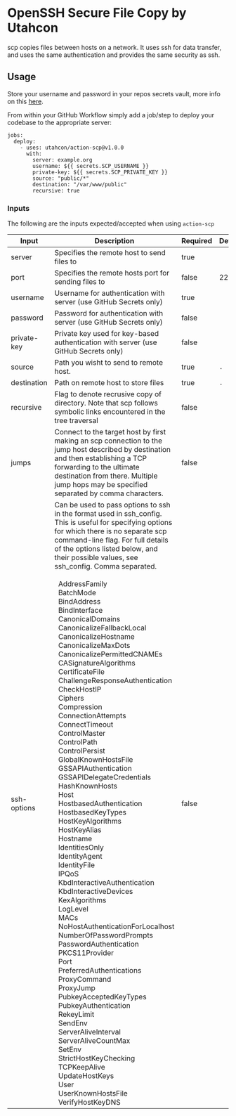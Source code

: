# OpenSSH Secure File Copy by Utahcon

scp copies files between hosts on a network.  It uses ssh for data transfer, and uses the same authentication and provides the same security as ssh.

## Usage

Store your username and password in your repos secrets vault, more info on this [here](https://docs.github.com/en/free-pro-team@latest/actions/reference/encrypted-secrets).

From within your GitHub Workflow simply add a job/step to deploy your codebase to the appropriate server:

```
jobs:
  deploy:
    - uses: utahcon/action-scp@v1.0.0
      with:
        server: example.org
        username: ${{ secrets.SCP_USERNAME }}
        private-key: ${{ secrets.SCP_PRIVATE_KEY }}
        source: "public/*"
        destination: "/var/www/public"
        recursive: true
```

### Inputs

The following are the inputs expected/accepted when using `action-scp`

| Input | Description | Required | Default |
| --- | --- | --- | --- |
| server |  Specifies the remote host to send files to | true | |
| port | Specifies the remote hosts port for sending files to | false | 22 |
| username | Username for authentication with server (use GitHub Secrets only) | true | |
| password | Password for authentication with server (use GitHub Secrets only) | false | |
| private-key | Private key used for key-based authentication with server (use GitHub Secrets only) | false | |
| source | Path you wisht to send to remote host. | true | `.` |
| destination | Path on remote host to store files | true | `.` |
| recursive | Flag to denote recrusive copy of directory. Note that scp follows symbolic links encountered in the tree traversal | false | |
| jumps | Connect to the target host by first making an scp connection to the jump host described by destination and then establishing a TCP forwarding to the ultimate destination from there.  Multiple jump hops may be specified separated by comma characters. | false | |
| ssh-options | Can be used to pass options to ssh in the format used in ssh_config.  This is useful for specifying options for which there is no separate scp command-line flag.  For full details of the options listed below, and their possible values, see ssh_config. Comma separated. <br><br>&nbsp;&nbsp;AddressFamily<br>&nbsp;&nbsp;BatchMode<br>&nbsp;&nbsp;BindAddress<br>&nbsp;&nbsp;BindInterface<br>&nbsp;&nbsp;CanonicalDomains<br>&nbsp;&nbsp;CanonicalizeFallbackLocal<br>&nbsp;&nbsp;CanonicalizeHostname<br>&nbsp;&nbsp;CanonicalizeMaxDots<br>&nbsp;&nbsp;CanonicalizePermittedCNAMEs<br>&nbsp;&nbsp;CASignatureAlgorithms<br>&nbsp;&nbsp;CertificateFile<br>&nbsp;&nbsp;ChallengeResponseAuthentication<br>&nbsp;&nbsp;CheckHostIP<br>&nbsp;&nbsp;Ciphers<br>&nbsp;&nbsp;Compression<br>&nbsp;&nbsp;ConnectionAttempts<br>&nbsp;&nbsp;ConnectTimeout<br>&nbsp;&nbsp;ControlMaster<br>&nbsp;&nbsp;ControlPath<br>&nbsp;&nbsp;ControlPersist<br>&nbsp;&nbsp;GlobalKnownHostsFile<br>&nbsp;&nbsp;GSSAPIAuthentication<br>&nbsp;&nbsp;GSSAPIDelegateCredentials<br>&nbsp;&nbsp;HashKnownHosts<br>&nbsp;&nbsp;Host<br>&nbsp;&nbsp;HostbasedAuthentication<br>&nbsp;&nbsp;HostbasedKeyTypes<br>&nbsp;&nbsp;HostKeyAlgorithms<br>&nbsp;&nbsp;HostKeyAlias<br>&nbsp;&nbsp;Hostname<br>&nbsp;&nbsp;IdentitiesOnly<br>&nbsp;&nbsp;IdentityAgent<br>&nbsp;&nbsp;IdentityFile<br>&nbsp;&nbsp;IPQoS<br>&nbsp;&nbsp;KbdInteractiveAuthentication<br>&nbsp;&nbsp;KbdInteractiveDevices<br>&nbsp;&nbsp;KexAlgorithms<br>&nbsp;&nbsp;LogLevel<br>&nbsp;&nbsp;MACs<br>&nbsp;&nbsp;NoHostAuthenticationForLocalhost<br>&nbsp;&nbsp;NumberOfPasswordPrompts<br>&nbsp;&nbsp;PasswordAuthentication<br>&nbsp;&nbsp;PKCS11Provider<br>&nbsp;&nbsp;Port<br>&nbsp;&nbsp;PreferredAuthentications<br>&nbsp;&nbsp;ProxyCommand<br>&nbsp;&nbsp;ProxyJump<br>&nbsp;&nbsp;PubkeyAcceptedKeyTypes<br>&nbsp;&nbsp;PubkeyAuthentication<br>&nbsp;&nbsp;RekeyLimit<br>&nbsp;&nbsp;SendEnv<br>&nbsp;&nbsp;ServerAliveInterval<br>&nbsp;&nbsp;ServerAliveCountMax<br>&nbsp;&nbsp;SetEnv<br>&nbsp;&nbsp;StrictHostKeyChecking<br>&nbsp;&nbsp;TCPKeepAlive<br>&nbsp;&nbsp;UpdateHostKeys<br>&nbsp;&nbsp;User<br>&nbsp;&nbsp;UserKnownHostsFile<br>&nbsp;&nbsp;VerifyHostKeyDNS| false | |

